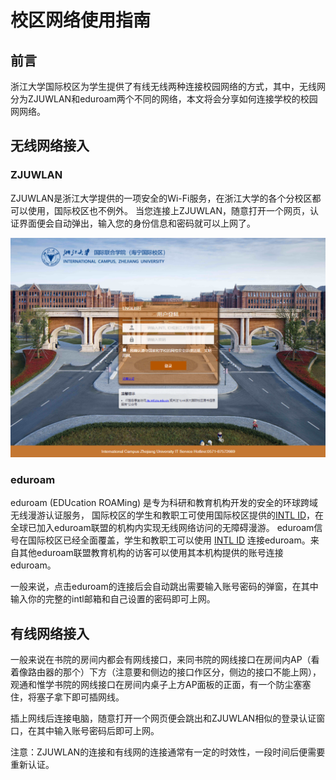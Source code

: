 # 校区网络使用指南

## 前言

浙江大学国际校区为学生提供了有线无线两种连接校园网络的方式，其中，无线网分为ZJUWLAN和eduroam两个不同的网络，本文将会分享如何连接学校的校园网网络。

## 无线网络接入

### ZJUWLAN

ZJUWLAN是浙江大学提供的一项安全的Wi-Fi服务，在浙江大学的各个分校区都可以使用，国际校区也不例外。 当您连接上ZJUWLAN，随意打开一个网页，认证界面便会自动弹出，输入您的身份信息和密码就可以上网了。

![image-20250909023202449](./assets/image-20250909023202449.png)

### eduroam

eduroam (EDUcation ROAMing) 是专为科研和教育机构开发的安全的环球跨域无线漫游认证服务， 国际校区的学生和教职工可使用国际校区提供的[INTL ID](http://its.intl.zju.edu.cn/zh-hans/node/870468)，在全球已加入eduroam联盟的机构内实现无线网络访问的无障碍漫游。 eduroam信号在国际校区已经全面覆盖，学生和教职工可以使用 [INTL ID](http://its.intl.zju.edu.cn/en/node/869519) 连接eduroam。来自其他eduroam联盟教育机构的访客可以使用其本机构提供的账号连接eduroam。

一般来说，点击eduroam的连接后会自动跳出需要输入账号密码的弹窗，在其中输入你的完整的intl邮箱和自己设置的密码即可上网。

## 有线网络接入

一般来说在书院的房间内都会有网线接口，来同书院的网线接口在房间内AP（看着像路由器的那个）下方（注意要和侧边的接口作区分，侧边的接口不能上网），观通和惟学书院的网线接口在房间内桌子上方AP面板的正面，有一个防尘塞塞住，将塞子拿下即可插网线。

插上网线后连接电脑，随意打开一个网页便会跳出和ZJUWLAN相似的登录认证窗口，在其中输入账号密码后即可上网。

注意：ZJUWLAN的连接和有线网的连接通常有一定的时效性，一段时间后便需要重新认证。
